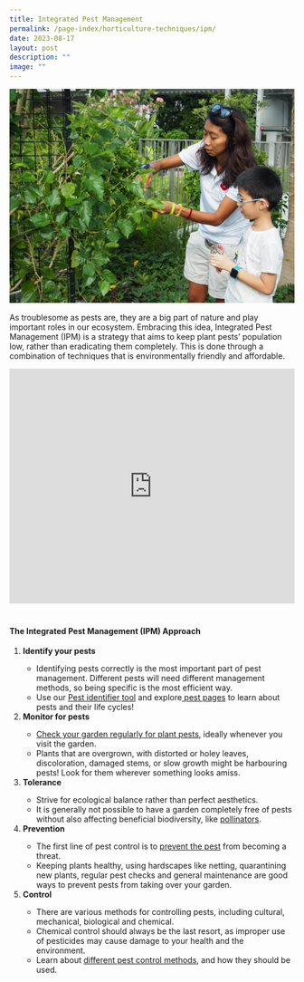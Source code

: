 ```yaml
---
title: Integrated Pest Management
permalink: /page-index/horticulture-techniques/ipm/
date: 2023-08-17
layout: post
description: ""
image: ""
---
```

<section>
	<img title="Community Gardeners checking their plants for pests. Photo by Jacqueline Chua." src="/images/Gardeners/Pruning%20(1).jpg">
	<p>As troublesome as pests are, they are a big part of nature and play important roles in our ecosystem. Embracing this idea, Integrated Pest Management (IPM) is a strategy that aims to keep plant pests’ population low, rather than eradicating them completely. This is done through a combination of techniques that is environmentally friendly and affordable.</p>
	<iframe width="100%" height="415" src="https://www.youtube.com/embed/tb0N7ffgwGs" title="YouTube video player" frameborder="0" allow="accelerometer; autoplay; clipboard-write; encrypted-media; gyroscope; picture-in-picture; web-share" allowfullscreen=""></iframe><br>
	<br>
</section>

<section>
	<h4>The Integrated Pest Management (IPM) Approach</h4>
</section>
	
<section>
	<ol>
		<li><strong>Identify your pests</strong></li>
			<ul>
				<li>Identifying pests correctly is the most important part of pest management. Different pests will need different management methods, so being specific is the most efficient way.</li>
				<li>Use our <a href="/digital-tools/pestid/">Pest identifier tool</a> and explore<a href="/page-index/pests/pests/"> pest pages</a> to learn about pests and their life cycles!</li>
			</ul>
		<li><strong>Monitor for pests</strong></li>
			<ul>
				<li><a href="/page-index/horticulture-techniques/finding-pests/">Check your garden regularly for plant pests</a>, ideally whenever you visit the garden.</li>
				<li>Plants that are overgrown, with distorted or holey leaves, discoloration, damaged stems, or slow growth might be harbouring pests! Look for them wherever something looks amiss.</li>
			</ul>
		<li><strong>Tolerance</strong></li>
			<ul>
				<li>Strive for ecological balance rather than perfect aesthetics.</li>
				<li>It is generally not possible to have a garden completely free of pests without also affecting beneficial biodiversity, like <a href="/page-index/biodiversity/pollinators/">pollinators</a>.</li>
			</ul>
		<li><strong>Prevention</strong></li>
			<ul>
				<li>The first line of pest control is to <a href="/page-index/horticulture-techniques/pest-control/">prevent the pest</a> from becoming a threat.</li>
				<li>Keeping plants healthy, using hardscapes like netting, quarantining new plants, regular pest checks and general maintenance are good ways to prevent pests from taking over your garden. </li>
			</ul>
		<li><strong>Control</strong></li>
			<ul>
				<li>There are various methods for controlling pests, including cultural, mechanical, biological and chemical. </li>
				<li>Chemical control should always be the last resort, as improper use of pesticides may cause damage to your health and the environment.</li>
				<li>Learn about <a href="/page-index/horticulture-techniques/pest-control/">different pest control methods</a>, and how they should be used.</li>
			</ul>
	</ol>
</section>